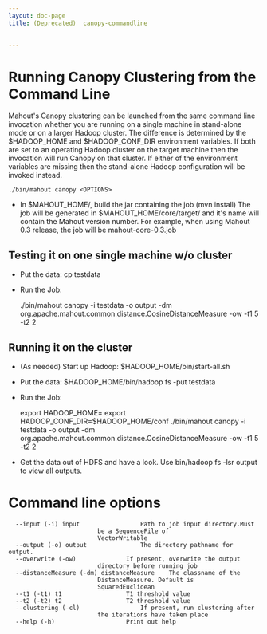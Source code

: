 ```yaml
---
layout: doc-page
title: (Deprecated)  canopy-commandline

   
---
```


<a name="canopy-commandline-RunningCanopyClusteringfromtheCommandLine"></a>
# Running Canopy Clustering from the Command Line
Mahout's Canopy clustering can be launched from the same command line
invocation whether you are running on a single machine in stand-alone mode
or on a larger Hadoop cluster. The difference is determined by the
$HADOOP_HOME and $HADOOP_CONF_DIR environment variables. If both are set to
an operating Hadoop cluster on the target machine then the invocation will
run Canopy on that cluster. If either of the environment variables are
missing then the stand-alone Hadoop configuration will be invoked instead.


    ./bin/mahout canopy <OPTIONS>


* In $MAHOUT_HOME/, build the jar containing the job (mvn install) The job
will be generated in $MAHOUT_HOME/core/target/ and it's name will contain
the Mahout version number. For example, when using Mahout 0.3 release, the
job will be mahout-core-0.3.job


<a name="canopy-commandline-Testingitononesinglemachinew/ocluster"></a>
## Testing it on one single machine w/o cluster

* Put the data: cp <PATH TO DATA> testdata
* Run the Job: 

    ./bin/mahout canopy -i testdata -o output -dm
org.apache.mahout.common.distance.CosineDistanceMeasure -ow -t1 5 -t2 2


<a name="canopy-commandline-Runningitonthecluster"></a>
## Running it on the cluster

* (As needed) Start up Hadoop: $HADOOP_HOME/bin/start-all.sh
* Put the data: $HADOOP_HOME/bin/hadoop fs -put <PATH TO DATA> testdata
* Run the Job: 

    export HADOOP_HOME=<Hadoop Home Directory>
    export HADOOP_CONF_DIR=$HADOOP_HOME/conf
    ./bin/mahout canopy -i testdata -o output -dm
org.apache.mahout.common.distance.CosineDistanceMeasure -ow -t1 5 -t2 2

* Get the data out of HDFS and have a look. Use bin/hadoop fs -lsr output
to view all outputs.

<a name="canopy-commandline-Commandlineoptions"></a>
# Command line options

      --input (-i) input			     Path to job input directory.Must  
    					     be a SequenceFile of	    
    					     VectorWritable		    
      --output (-o) output			     The directory pathname for output. 
      --overwrite (-ow)			     If present, overwrite the output	 
    					     directory before running job   
      --distanceMeasure (-dm) distanceMeasure    The classname of the	    
    					     DistanceMeasure. Default is    
    					     SquaredEuclidean		    
      --t1 (-t1) t1 			     T1 threshold value 	    
      --t2 (-t2) t2 			     T2 threshold value 	    
      --clustering (-cl)			     If present, run clustering after	
    					     the iterations have taken place	 
      --help (-h)				     Print out help		    

